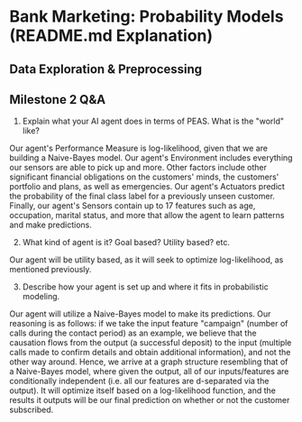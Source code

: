 # Bank Marketing: Probability Models (README.md Explanation)
## Data Exploration & Preprocessing

## Milestone 2 Q&A
1. Explain what your AI agent does in terms of PEAS. What is the "world" like?

Our agent's Performance Measure is log-likelihood, given that we are building a Naive-Bayes model. Our agent's Environment includes everything our sensors are able to pick up and more. Other factors include other significant financial obligations on the customers' minds, the customers' portfolio and plans, as well as emergencies. Our agent's Actuators predict the probability of the final class label for a previously unseen customer. Finally, our agent's Sensors contain up to 17 features such as age, occupation, marital status, and more that allow the agent to learn patterns and make predictions.

2. What kind of agent is it? Goal based? Utility based? etc.

Our agent will be utility based, as it will seek to optimize log-likelihood, as mentioned previously.

3. Describe how your agent is set up and where it fits in probabilistic modeling.

Our agent will utilize a Naive-Bayes model to make its predictions. Our reasoning is as follows: if we take the input feature "campaign" (number of calls during the contact period) as an example, we believe that the causation flows from the output (a successful deposit) to the input (multiple calls made to confirm details and obtain additional information), and not the other way around. Hence, we arrive at a graph structure resembling that of a Naive-Bayes model, where given the output, all of our inputs/features are conditionally independent (i.e. all our features are d-separated via the output). It will optimize itself based on a log-likelihood function, and the results it outputs will be our final prediction on whether or not the customer subscribed.
